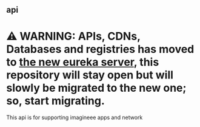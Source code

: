 ## api
# __⚠ WARNING: APIs, CDNs, Databases and registries has moved to [the new eureka server](https://github.com/eureka-imagineee-server), this repository will stay open but will slowly be migrated to the new one; so, start migrating.__
This api is for supporting imagineee apps and network
